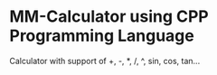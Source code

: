 # MM-Calculator using CPP Programming Language                                                          
 Calculator with support of +, -, *, /, ^, sin, cos, tan...
